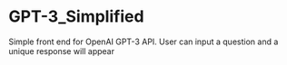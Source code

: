 # GPT-3_Simplified
Simple front end for OpenAI GPT-3 API. User can input a question and a unique response will appear
